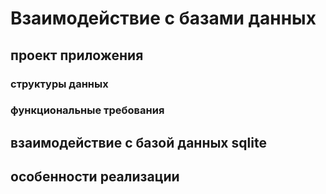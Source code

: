 # Взаимодействие с базами данных

## проект приложения

### структуры данных

### функциональные требования

## взаимодействие с базой данных sqlite

## особенности реализации

